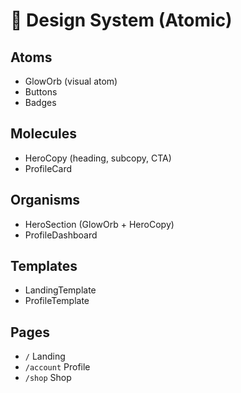 # 🎨 Design System (Atomic)

## Atoms
- GlowOrb (visual atom)
- Buttons
- Badges

## Molecules
- HeroCopy (heading, subcopy, CTA)
- ProfileCard

## Organisms
- HeroSection (GlowOrb + HeroCopy)
- ProfileDashboard

## Templates
- LandingTemplate
- ProfileTemplate

## Pages
- `/` Landing
- `/account` Profile
- `/shop` Shop
